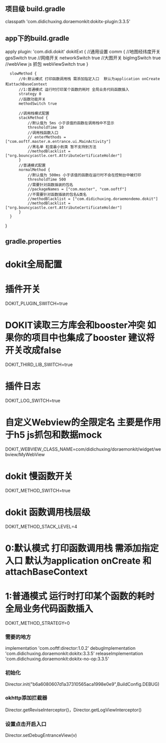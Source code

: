 ## 项目级 build.gradle
  classpath 'com.didichuxing.doraemonkit:dokitx-plugin:3.3.5'
## app下的build.gradle
  apply plugin: 'com.didi.dokit'
  dokitExt {
      //通用设置
      comm {
          //地图经纬度开关
          gpsSwitch true
          //网络开关
          networkSwitch true
          //大图开关
          bigImgSwitch true
          //webView js 抓包
          webViewSwitch true
      }

      slowMethod {
          //0:默认模式 打印函数调用栈 需添加指定入口  默认为application onCreate 和attachBaseContext
          //1:普通模式 运行时打印某个函数的耗时 全局业务代码函数插入
          strategy 0
          //函数功能开关
          methodSwitch true

          //调用栈模式配置
          stackMethod {
              //默认值为 5ms 小于该值的函数在调用栈中不显示
              thresholdTime 10
              //调用栈函数入口
              // enterMethods = ["com.ooftf.master.m.entrance.ui.MainActivity"]
              //黑名单 粒度最小到类 暂不支持到方法
              //methodBlacklist = ["org.bouncycastle.cert.AttributeCertificateHolder"]
          }
          //普通模式配置
          normalMethod {
              //默认值为 500ms 小于该值的函数在运行时不会在控制台中被打印
              thresholdTime 500
              //需要针对函数插装的包名
              //packageNames = ["com.master", "com.ooftf"]
              //不需要针对函数插装的包名&类名
              //methodBlacklist = ["com.didichuxing.doraemondemo.dokit"]
              //methodBlacklist = ["org.bouncycastle.cert.AttributeCertificateHolder"]
          }
      }
  }


## gradle.properties
  # dokit全局配置
  # 插件开关
  DOKIT_PLUGIN_SWITCH=true
  # DOKIT读取三方库会和booster冲突 如果你的项目中也集成了booster 建议将开关改成false
  DOKIT_THIRD_LIB_SWITCH=true
  # 插件日志
  DOKIT_LOG_SWITCH=true
  # 自定义Webview的全限定名 主要是作用于h5 js抓包和数据mock
  DOKIT_WEBVIEW_CLASS_NAME=com/didichuxing/doraemonkit/widget/webview/MyWebView
  # dokit 慢函数开关
  DOKIT_METHOD_SWITCH=true
  # dokit 函数调用栈层级
  DOKIT_METHOD_STACK_LEVEL=4
  # 0:默认模式 打印函数调用栈 需添加指定入口  默认为application onCreate 和attachBaseContext
  # 1:普通模式 运行时打印某个函数的耗时 全局业务代码函数插入
  DOKIT_METHOD_STRATEGY=0

### 需要的地方
  implementation 'com.ooftf:director:1.0.2'
   debugImplementation 'com.didichuxing.doraemonkit:dokitx:3.3.5'
   releaseImplementation 'com.didichuxing.doraemonkit:dokitx-no-op:3.3.5'
### 初始化
  Director.init("b6a6080607d1a37310565aca1998e0e9",BuildConfig.DEBUG)
### okhttp添加拦截器
   Director.getReviseInterceptor()，Director.getLogViewInterceptor()
### 设置点击开启入口
Director.setDebugEntranceView(v)